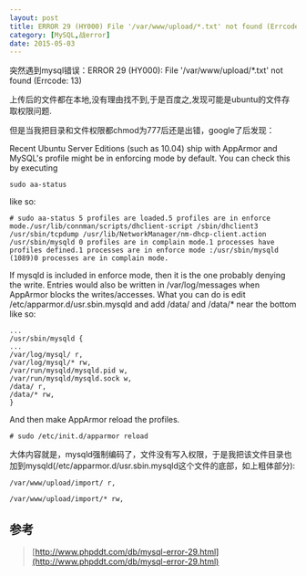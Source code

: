 ```yaml
---
layout: post
title: ERROR 29 (HY000) File '/var/www/upload/*.txt' not found (Errcode 13)
category: [MySQL,战error]
date: 2015-05-03
---
```


突然遇到mysql错误：ERROR 29 (HY000): File '/var/www/upload/*.txt' not found (Errcode: 13)

上传后的文件都在本地,没有理由找不到,于是百度之,发现可能是ubuntu的文件存取权限问题.

但是当我把目录和文件权限都chmod为777后还是出错，google了后发现：
<!-- more -->
Recent Ubuntu Server Editions (such as 10.04) ship with AppArmor and MySQL's profile might be in enforcing mode by default. You can check this by executing 

	sudo aa-status
like so:

	# sudo aa-status 5 profiles are loaded.5 profiles are in enforce mode./usr/lib/connman/scripts/dhclient-script /sbin/dhclient3 /usr/sbin/tcpdump /usr/lib/NetworkManager/nm-dhcp-client.action /usr/sbin/mysqld 0 profiles are in complain mode.1 processes have profiles defined.1 processes are in enforce mode :/usr/sbin/mysqld (1089)0 processes are in complain mode.


If mysqld is included in enforce mode, then it is the one probably denying the write. Entries would also be written in 
	/var/log/messages
when AppArmor blocks the writes/accesses. What you can do is edit
	/etc/apparmor.d/usr.sbin.mysqld
and add 
	/data/
and 
	/data/*
near the bottom like so:

	...
	/usr/sbin/mysqld {
	...
	/var/log/mysql/ r,
	/var/log/mysql/* rw,
	/var/run/mysqld/mysqld.pid w,
	/var/run/mysqld/mysqld.sock w,
	/data/ r,
	/data/* rw,
	}

And then make AppArmor reload the profiles.

	# sudo /etc/init.d/apparmor reload

大体内容就是，mysqld强制编码了，文件没有写入权限，于是我把该文件目录也加到mysqld(/etc/apparmor.d/usr.sbin.mysqld这个文件的底部，如上粗体部分):

	/var/www/upload/import/ r,

	/var/www/upload/import/* rw,

## 参考
> [http://www.phpddt.com/db/mysql-error-29.html](http://www.phpddt.com/db/mysql-error-29.html)
